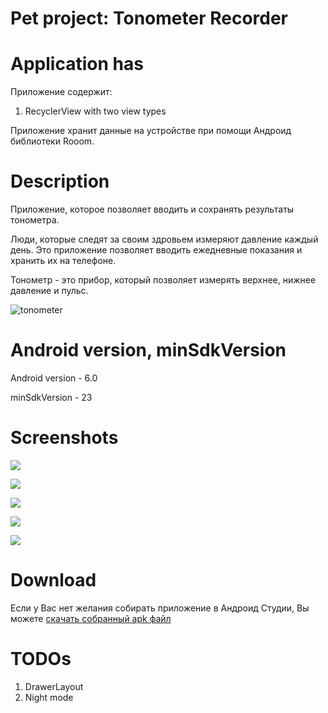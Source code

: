 # Pet project: Tonometer Recorder

# Application has

Приложение содержит: 

1) RecyclerView with two view types

Приложение хранит данные на устройстве при помощи Андроид библиотеки Rooom.

# Description

Приложение, которое позволяет вводить и сохранять результаты тонометра.

Люди, которые следят за своим здровьем измеряют давление каждый день.
Это приложение позволяет вводить ежедневные показания и хранить их на телефоне.

Тонометр - это прибор, который позволяет измерять верхнее, нижнее давление и пульс.

![tonometer](./screenshots/tonometer.jpg)

# Android version, minSdkVersion

Android version - 6.0

minSdkVersion - 23

# Screenshots

![](./screenshots/1.jpg)

![](./screenshots/2.jpg)

![](./screenshots/3.jpg)

![](./screenshots/4.jpg)

![](./screenshots/5.png)

# Download

Если у Вас нет желания собирать приложение в Андроид Студии, Вы можете [скачать собранный apk файл](https://github.com/user576g/TonometerRecorder/releases/download/0.0.0/app-release.apk)

# TODOs

1) DrawerLayout
2) Night mode

